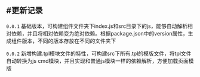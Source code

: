#更新记录
----

`0.0.1` 基础版本，可构建组件文件夹下index.js和src目录下的js，能够自动解析相对依赖，并且将相对依赖变为绝对依赖。根据package.json中的version属性，生成组件版本，不同的版本存放在不同的文件夹下

`0.0.2` 新增构建.tpl模块文件的特性，可构建src下所有.tpl的模版文件，将tpl文件自动转换为js cmd模块，并且实现和普通js模块一样的依赖解析，方便加载页面模版
